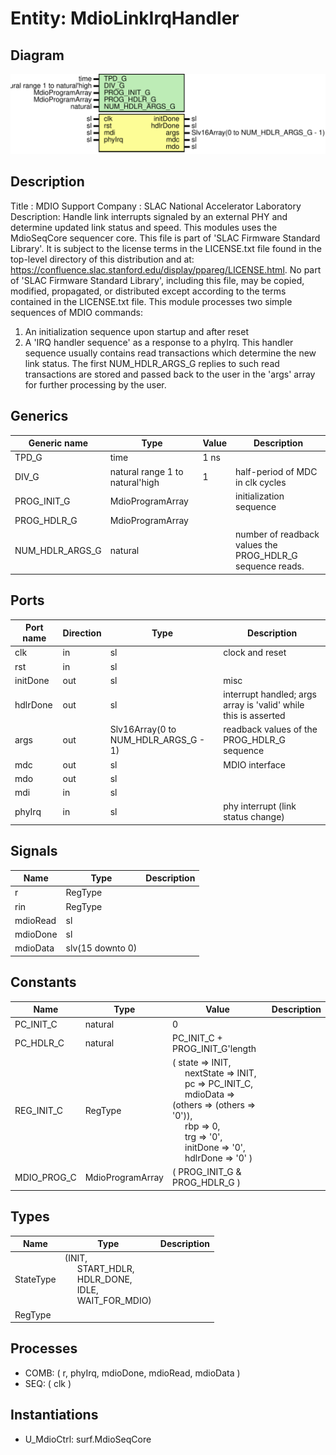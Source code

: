 # Entity: MdioLinkIrqHandler

## Diagram

![Diagram](MdioLinkIrqHandler.svg "Diagram")
## Description

Title      : MDIO Support
Company    : SLAC National Accelerator Laboratory
Description:
   Handle link interrupts signaled by an external PHY and determine
   updated link status and speed. This modules uses the MdioSeqCore
   sequencer core.
This file is part of 'SLAC Firmware Standard Library'.
It is subject to the license terms in the LICENSE.txt file found in the
top-level directory of this distribution and at:
   https://confluence.slac.stanford.edu/display/ppareg/LICENSE.html.
No part of 'SLAC Firmware Standard Library', including this file,
may be copied, modified, propagated, or distributed except according to
the terms contained in the LICENSE.txt file.
This module processes two simple sequences of MDIO commands:
1. An initialization sequence upon startup and after reset
2. A 'IRQ handler sequence' as a response to a phyIrq.
   This handler sequence usually contains read transactions
   which determine the new link status. The first
   NUM_HDLR_ARGS_G replies to such read transactions are
   stored and passed back to the user in the 'args' array for
   further processing by the user.
## Generics

| Generic name    | Type                            | Value | Description                                                |
| --------------- | ------------------------------- | ----- | ---------------------------------------------------------- |
| TPD_G           | time                            | 1 ns  |                                                            |
| DIV_G           | natural range 1 to natural'high | 1     | half-period of MDC in clk cycles                           |
| PROG_INIT_G     | MdioProgramArray                |       | initialization sequence                                    |
| PROG_HDLR_G     | MdioProgramArray                |       |                                                            |
| NUM_HDLR_ARGS_G | natural                         |       | number of readback values the PROG_HDLR_G sequence reads.  |
## Ports

| Port name | Direction | Type                                 | Description                                                     |
| --------- | --------- | ------------------------------------ | --------------------------------------------------------------- |
| clk       | in        | sl                                   | clock and reset                                                 |
| rst       | in        | sl                                   |                                                                 |
| initDone  | out       | sl                                   | misc                                                            |
| hdlrDone  | out       | sl                                   | interrupt handled; args array is 'valid' while this is asserted |
| args      | out       | Slv16Array(0 to NUM_HDLR_ARGS_G - 1) | readback values of the PROG_HDLR_G sequence                     |
| mdc       | out       | sl                                   | MDIO interface                                                  |
| mdo       | out       | sl                                   |                                                                 |
| mdi       | in        | sl                                   |                                                                 |
| phyIrq    | in        | sl                                   | phy interrupt (link status change)                              |
## Signals

| Name     | Type             | Description |
| -------- | ---------------- | ----------- |
| r        | RegType          |             |
| rin      | RegType          |             |
| mdioRead | sl               |             |
| mdioDone | sl               |             |
| mdioData | slv(15 downto 0) |             |
## Constants

| Name        | Type             | Value                                                                                                                                                                                                                                                                                                                                                                                                                                                                                                     | Description |
| ----------- | ---------------- | --------------------------------------------------------------------------------------------------------------------------------------------------------------------------------------------------------------------------------------------------------------------------------------------------------------------------------------------------------------------------------------------------------------------------------------------------------------------------------------------------------- | ----------- |
| PC_INIT_C   | natural          |  0                                                                                                                                                                                                                                                                                                                                                                                                                                                                                                        |             |
| PC_HDLR_C   | natural          |  PC_INIT_C + PROG_INIT_G'length                                                                                                                                                                                                                                                                                                                                                                                                                                                                           |             |
| REG_INIT_C  | RegType          |  (       state      => INIT,<br><span style="padding-left:20px">       nextState  => INIT,<br><span style="padding-left:20px">       pc         => PC_INIT_C,<br><span style="padding-left:20px">       mdioData   => (others => (others => '0')),<br><span style="padding-left:20px">       rbp        =>  0,<br><span style="padding-left:20px">       trg        => '0',<br><span style="padding-left:20px">       initDone   => '0',<br><span style="padding-left:20px">       hdlrDone   => '0'    ) |             |
| MDIO_PROG_C | MdioProgramArray |        (       PROG_INIT_G &       PROG_HDLR_G       )                                                                                                                                                                                                                                                                                                                                                                                                                                                    |             |
## Types

| Name      | Type                                                                                                                                                                                                | Description |
| --------- | --------------------------------------------------------------------------------------------------------------------------------------------------------------------------------------------------- | ----------- |
| StateType | (INIT,<br><span style="padding-left:20px"> START_HDLR,<br><span style="padding-left:20px"> HDLR_DONE,<br><span style="padding-left:20px"> IDLE,<br><span style="padding-left:20px"> WAIT_FOR_MDIO)  |             |
| RegType   |                                                                                                                                                                                                     |             |
## Processes
- COMB: ( r, phyIrq, mdioDone, mdioRead, mdioData )
- SEQ: ( clk )
## Instantiations

- U_MdioCtrl: surf.MdioSeqCore
